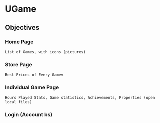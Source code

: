 # UGame

## Objectives
### Home Page
    List of Games, with icons (pictures)
### Store Page
    Best Prices of Every Gamev
### Individual Game Page
    Hours Played Stats, Game statistics, Achievements, Properties (open local files)
### Login (Account bs)
